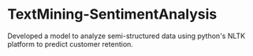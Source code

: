 # TextMining-SentimentAnalysis

Developed a model to analyze semi-structured data using python's NLTK platform to predict customer retention.
